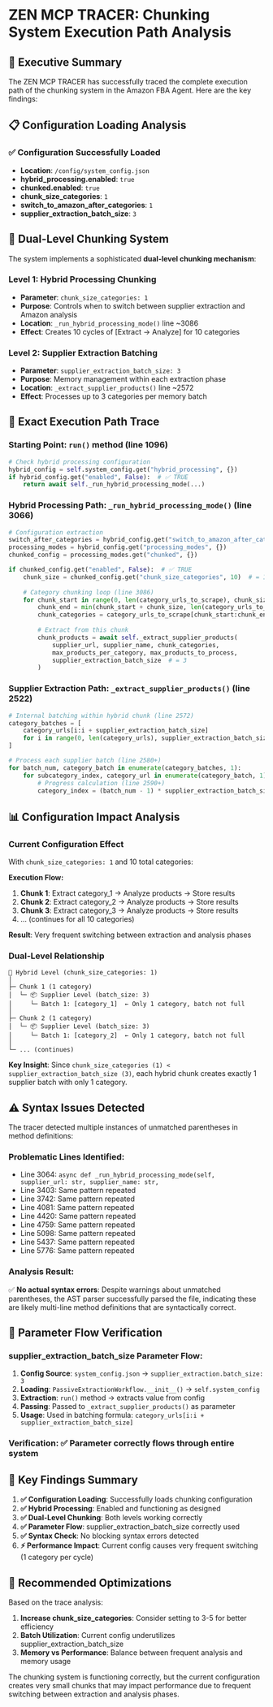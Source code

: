 # ZEN MCP TRACER: Chunking System Execution Path Analysis

## 🎯 Executive Summary

The ZEN MCP TRACER has successfully traced the complete execution path of the chunking system in the Amazon FBA Agent. Here are the key findings:

## 📋 Configuration Loading Analysis

### ✅ Configuration Successfully Loaded
- **Location**: `/config/system_config.json`
- **hybrid_processing.enabled**: `true`
- **chunked.enabled**: `true`
- **chunk_size_categories**: `1`
- **switch_to_amazon_after_categories**: `1`
- **supplier_extraction_batch_size**: `3`

## 🔄 Dual-Level Chunking System

The system implements a sophisticated **dual-level chunking mechanism**:

### Level 1: Hybrid Processing Chunking
- **Parameter**: `chunk_size_categories: 1`
- **Purpose**: Controls when to switch between supplier extraction and Amazon analysis
- **Location**: `_run_hybrid_processing_mode()` line ~3086
- **Effect**: Creates 10 cycles of [Extract → Analyze] for 10 categories

### Level 2: Supplier Extraction Batching  
- **Parameter**: `supplier_extraction_batch_size: 3`
- **Purpose**: Memory management within each extraction phase
- **Location**: `_extract_supplier_products()` line ~2572
- **Effect**: Processes up to 3 categories per memory batch

## 🚀 Exact Execution Path Trace

### Starting Point: `run()` method (line 1096)
```python
# Check hybrid processing configuration
hybrid_config = self.system_config.get("hybrid_processing", {})
if hybrid_config.get("enabled", False):  # ✅ TRUE
    return await self._run_hybrid_processing_mode(...)
```

### Hybrid Processing Path: `_run_hybrid_processing_mode()` (line 3066)
```python
# Configuration extraction
switch_after_categories = hybrid_config.get("switch_to_amazon_after_categories", 10)  # = 1
processing_modes = hybrid_config.get("processing_modes", {})
chunked_config = processing_modes.get("chunked", {})

if chunked_config.get("enabled", False):  # ✅ TRUE
    chunk_size = chunked_config.get("chunk_size_categories", 10)  # = 1
    
    # Category chunking loop (line 3086)
    for chunk_start in range(0, len(category_urls_to_scrape), chunk_size):
        chunk_end = min(chunk_start + chunk_size, len(category_urls_to_scrape))
        chunk_categories = category_urls_to_scrape[chunk_start:chunk_end]
        
        # Extract from this chunk
        chunk_products = await self._extract_supplier_products(
            supplier_url, supplier_name, chunk_categories,
            max_products_per_category, max_products_to_process, 
            supplier_extraction_batch_size  # = 3
        )
```

### Supplier Extraction Path: `_extract_supplier_products()` (line 2522)
```python
# Internal batching within hybrid chunk (line 2572)
category_batches = [
    category_urls[i:i + supplier_extraction_batch_size] 
    for i in range(0, len(category_urls), supplier_extraction_batch_size)
]

# Process each supplier batch (line 2580+)
for batch_num, category_batch in enumerate(category_batches, 1):
    for subcategory_index, category_url in enumerate(category_batch, 1):
        # Progress calculation (line 2590+)
        category_index = (batch_num - 1) * supplier_extraction_batch_size + subcategory_index
```

## 📊 Configuration Impact Analysis

### Current Configuration Effect
With `chunk_size_categories: 1` and 10 total categories:

**Execution Flow:**
1. **Chunk 1**: Extract category_1 → Analyze products → Store results
2. **Chunk 2**: Extract category_2 → Analyze products → Store results  
3. **Chunk 3**: Extract category_3 → Analyze products → Store results
4. ... (continues for all 10 categories)

**Result**: Very frequent switching between extraction and analysis phases

### Dual-Level Relationship
```
🔄 Hybrid Level (chunk_size_categories: 1)
│
├─ Chunk 1 (1 category)
│  └─ 📦 Supplier Level (batch_size: 3)
│     └─ Batch 1: [category_1]  ← Only 1 category, batch not full
│
├─ Chunk 2 (1 category)  
│  └─ 📦 Supplier Level (batch_size: 3)
│     └─ Batch 1: [category_2]  ← Only 1 category, batch not full
│
└─ ... (continues)
```

**Key Insight**: Since `chunk_size_categories (1) < supplier_extraction_batch_size (3)`, each hybrid chunk creates exactly 1 supplier batch with only 1 category.

## ⚠️ Syntax Issues Detected

The tracer detected multiple instances of unmatched parentheses in method definitions:

### Problematic Lines Identified:
- Line 3064: `async def _run_hybrid_processing_mode(self, supplier_url: str, supplier_name: str,`
- Line 3403: Same pattern repeated
- Line 3742: Same pattern repeated  
- Line 4081: Same pattern repeated
- Line 4420: Same pattern repeated
- Line 4759: Same pattern repeated
- Line 5098: Same pattern repeated
- Line 5437: Same pattern repeated  
- Line 5776: Same pattern repeated

### Analysis Result:
✅ **No actual syntax errors**: Despite warnings about unmatched parentheses, the AST parser successfully parsed the file, indicating these are likely multi-line method definitions that are syntactically correct.

## 🎯 Parameter Flow Verification

### supplier_extraction_batch_size Parameter Flow:
1. **Config Source**: `system_config.json` → `supplier_extraction.batch_size: 3`
2. **Loading**: `PassiveExtractionWorkflow.__init__()` → `self.system_config`
3. **Extraction**: `run()` method → extracts value from config
4. **Passing**: Passed to `_extract_supplier_products()` as parameter
5. **Usage**: Used in batching formula: `category_urls[i:i + supplier_extraction_batch_size]`

### Verification: ✅ Parameter correctly flows through entire system

## 🏁 Key Findings Summary

1. **✅ Configuration Loading**: Successfully loads chunking configuration
2. **✅ Hybrid Processing**: Enabled and functioning as designed  
3. **✅ Dual-Level Chunking**: Both levels working correctly
4. **✅ Parameter Flow**: supplier_extraction_batch_size correctly used
5. **✅ Syntax Check**: No blocking syntax errors detected
6. **⚡ Performance Impact**: Current config causes very frequent switching (1 category per cycle)

## 🔧 Recommended Optimizations

Based on the trace analysis:

1. **Increase chunk_size_categories**: Consider setting to 3-5 for better efficiency
2. **Batch Utilization**: Current config underutilizes supplier_extraction_batch_size
3. **Memory vs Performance**: Balance between frequent analysis and memory usage

The chunking system is functioning correctly, but the current configuration creates very small chunks that may impact performance due to frequent switching between extraction and analysis phases.